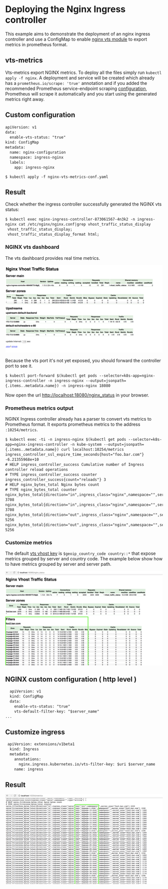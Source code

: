 # Deploying the Nginx Ingress controller

This example aims to demonstrate the deployment of an nginx ingress controller and use a ConfigMap to enable [nginx vts module](https://github.com/vozlt/nginx-module-vts
) to export metrics in prometheus format. 

## vts-metrics 

Vts-metrics export NGINX metrics. To deploy all the files simply run `kubectl apply -f nginx`. A deployment and service will be
created which already has a `prometheus.io/scrape: 'true'` annotation and if you added
the recommended Prometheus service-endpoint scraping [configuration](https://raw.githubusercontent.com/prometheus/prometheus/master/documentation/examples/prometheus-kubernetes.yml),
Prometheus will scrape it automatically and you start using the generated metrics right away.

## Custom configuration

```console
apiVersion: v1
data:
  enable-vts-status: "true"
kind: ConfigMap
metadata:
  name: nginx-configuration
  namespace: ingress-nginx
  labels:
    app: ingress-nginx
```

```console
$ kubectl apply -f nginx-vts-metrics-conf.yaml
```

## Result

Check whether the ingress controller successfully generated the NGINX vts status:

```console
$ kubectl exec nginx-ingress-controller-873061567-4n3k2 -n ingress-nginx cat /etc/nginx/nginx.conf|grep vhost_traffic_status_display
 vhost_traffic_status_display;
 vhost_traffic_status_display_format html;
```

### NGINX vts dashboard

The vts dashboard provides real time metrics. 

![vts dashboard](imgs/vts-dashboard.png)

Because the vts port it's not yet exposed, you should forward the controller port to see it.

```console
$ kubectl port-forward $(kubectl get pods --selector=k8s-app=nginx-ingress-controller -n ingress-nginx --output=jsonpath={.items..metadata.name}) -n ingress-nginx 18080
```

Now open the url [http://localhost:18080/nginx_status](http://localhost:18080/nginx_status) in your browser.

### Prometheus metrics output

NGINX Ingress controller already has a parser to convert vts metrics to Prometheus format. It exports prometheus metrics to the address `:10254/metrics`.

```console
$ kubectl exec -ti -n ingress-nginx $(kubectl get pods --selector=k8s-app=nginx-ingress-controller -n kube-system --output=jsonpath={.items..metadata.name}) curl localhost:10254/metrics
ingress_controller_ssl_expire_time_seconds{host="foo.bar.com"} -6.21355968e+10
# HELP ingress_controller_success Cumulative number of Ingress controller reload operations
# TYPE ingress_controller_success counter
ingress_controller_success{count="reloads"} 3
# HELP nginx_bytes_total Nginx bytes count
# TYPE nginx_bytes_total counter
nginx_bytes_total{direction="in",ingress_class="nginx",namespace="",server_zone="*"} 3708
nginx_bytes_total{direction="in",ingress_class="nginx",namespace="",server_zone="_"} 3708
nginx_bytes_total{direction="out",ingress_class="nginx",namespace="",server_zone="*"} 5256
nginx_bytes_total{direction="out",ingress_class="nginx",namespace="",server_zone="_"} 5256
```

### Customize metrics

The default [vts vhost key](https://github.com/vozlt/nginx-module-vts#vhost_traffic_status_filter_by_set_key) is `$geoip_country_code country::*` that expose metrics grouped by server and country code. The example below show how to have metrics grouped by server and server path.

![vts dashboard](imgs/vts-dashboard-filter-key-path.png)

##  NGINX custom configuration ( http level )

```
  apiVersion: v1
  kind: ConfigMap
  data:
    enable-vts-status: "true"
    vts-default-filter-key: "$server_name"
...
```

## Customize ingress

```
 apiVersion: extensions/v1beta1
  kind: Ingress
  metadata:
    annotations:
      nginx.ingress.kubernetes.io/vts-filter-key: $uri $server_name
    name: ingress
```

## Result 

![prometheus filter key path](imgs/prometheus-filter-key-path.png)
